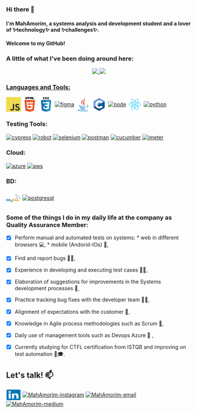 ### Hi there 👋

#### I'm MahAmorim, a systems analysis and development student and a lover of ✨technology✨ and ✨challenges✨.
#### Welcome to my GitHub!

<!-- Where i found the icons: https://simpleicons.org -->


### A little of what I've been doing around here:

<div align="center">
  <a href="https://https://github.com/MahAmorim">
  <img height="180em" src="https://github-readme-stats.vercel.app/api?username=mahamorim&show_icons=true&theme=codeSTACKr&include_all_commits=true&count_private=true"/>
  <img height="180em" src="https://github-readme-stats.vercel.app/api/top-langs/?username=mahamorim&layout=compact&langs_count=8&theme=codeSTACKr&locale=en"/>
</div>

### Languages and Tools: 
[<img align="center" alt="javascript" width="40" height="40" src="https://raw.githubusercontent.com/github/explore/80688e429a7d4ef2fca1e82350fe8e3517d3494d/topics/javascript/javascript.png" style="max-width:100%;">](https://www.javascript.com)
[<img align="center" alt="html" width="40" height="40" src="https://raw.githubusercontent.com/github/explore/80688e429a7d4ef2fca1e82350fe8e3517d3494d/topics/html/html.png" style="max-width:100%;">](https://developer.mozilla.org/en-US/docs/Web/HTML)
[<img align="center" alt="css" width="40" height="40" src="https://raw.githubusercontent.com/github/explore/80688e429a7d4ef2fca1e82350fe8e3517d3494d/topics/css/css.png" style="max-width:100%;">](https://developer.mozilla.org/en-US/docs/Web/CSS)
[<img align="center" alt="figma" width="40" height="40" src="https://www.vectorlogo.zone/logos/figma/figma-icon.svg" style="max-width:100%;">](https://www.figma.com/)
[<img align="center" alt="java" width="40" height="40" src="https://raw.githubusercontent.com/devicons/devicon/master/icons/java/java-original.svg" style="max-width:100%;">](https://docs.oracle.com/javase/8/docs/technotes/guides/language/index.html)
[<img align="center" alt="c" width="40" height="40" src="https://raw.githubusercontent.com/github/explore/f3e22f0dca2be955676bc70d6214b95b13354ee8/topics/c/c.png" style="max-width:100%;">](https://www.learn-c.org)
[<img align="center" alt="node" width="40" height="40" src="https://avatars.githubusercontent.com/u/9950313?s=200&v=4" style="max-width:100%;">](https://nodejs.org/en/)
[<img align="center" alt="react" width="40" height="40" src="https://raw.githubusercontent.com/github/explore/80688e429a7d4ef2fca1e82350fe8e3517d3494d/topics/react/react.png" style="max-width:100%;">](https://reactjs.org/)
[<img align="center" alt="python" width="40" height="40" src="https://static-00.iconduck.com/assets.00/python-icon-512x512-48og66bp.png" style="max-width:100%;">](https://www.python.org/)


### Testing Tools: 
[<img align="center" alt="cypress" height="40" width="40" src="https://asset.brandfetch.io/idIq_kF0rb/idv3zwmSiY.jpeg" style="max-width:100%;">](https://www.cypress.io)
[<img align="center" alt="robot" height="40" width="40" src="https://robotframework.org/img/RF.svg" style="max-width:100%;">](https://robotframework.org/)
[<img align="center" alt="selenium" width="40" height="40" src="https://upload.wikimedia.org/wikipedia/commons/d/d5/Selenium_Logo.png" style="max-width:100%;">](https://www.selenium.dev/)
[<img align="center" alt="postman" height="40" width="40" src="https://avatars.githubusercontent.com/u/10251060?s=200&v=4" style="max-width:100%;">](https://www.postman.com)
[<img align="center" alt="cucumber" width="40" height="40" src="https://avatars.githubusercontent.com/u/320565?s=200&v=4" style="max-width:100%;">](https://cucumber.io/)
[<img align="center" alt="jmeter" width="40" height="40" src="https://jmeter.apache.org/images/mstile-144x144.png" style="max-width:100%;">](https://jmeter.apache.org/)


### Cloud: 
[<img align="center" alt="azure" width="40" height="40" src="https://www.vectorlogo.zone/logos/microsoft_azure/microsoft_azure-icon.svg" style="max-width:100%;">](https://azure.microsoft.com/pt-br/services/devops/)
[<img align="center" alt="aws" width="40" height="40" src="https://docs.amplify.aws/assets/logo-dark.svg" style="max-width:100%;">](https://www.aws.amazon.com)


### BD: 
[<img align="center" alt="mysql" width="40" height="40" src="https://raw.githubusercontent.com/devicons/devicon/master/icons/mysql/mysql-original-wordmark.svg" style="max-width:100%;">](https://www.mysql.com)
[<img align="center" alt="postgresql" width="40" height="40" src="https://avatars.githubusercontent.com/u/177543?s=200&v=4" style="max-width:100%;">](https://www.postgresql.org/)



### Some of the things I do in my daily life at the company as Quality Assurance Member:


- [x] Perform manual and automated tests on systems:
      * web in different browsers 💻,
      * mobile (Andorid-IOs) 📱,
 
- [x] Find and report bugs 🐛🐞,

- [x] Experience in developing and executing test cases 👩‍💻,

- [x] Elaboration of suggestions for improvements in the Systems development processes 🧪,

- [x] Practice tracking bug fixes with the developer team 🤜🤛,

- [x] Alignment of expectations with the customer 🤝,

- [x] Knowledge in Agile process methodologies such as Scrum 🚀,

- [x] Daily use of management tools such as Devops Azure 💼 ,

- [x] Currently studying for CTFL certification from ISTQB and improving on test automation 📖🎓.


## Let's talk! 📫

<!-- Contacts -->

[<img align="center" alt="MahAmorim-linkedln" height="30" width="40" src="https://raw.githubusercontent.com/devicons/devicon/master/icons/linkedin/linkedin-original.svg" style="max-width:100%;">](https://www.linkedin.com/in/amorim-marcela/)
[<img align="center" alt="MahAmorim-instagram" height="30" width="30" src="https://cdn-icons-png.flaticon.com/512/2111/2111463.png" style="max-width:100%;">](https://www.instagram.com/_marcela.gomes_/)
[<img align="center" alt="MahAmorim-email" height="35" width="35" src="https://icons.iconarchive.com/icons/dtafalonso/android-lollipop/256/Gmail-icon.png" style="max-width:100%;">](mailto:amorimmjg@gmail.com?subject=Contato%20pelo%20Github)
[<img align="center" alt="MahAmorim-medium" height="35" width="35" src="https://avatars.githubusercontent.com/u/923954?s=200&v=4" style="max-width:100%;">](https://medium.com/@marcela.gomes)


<!--
**MahAmorim/MahAmorim** is a ✨ _special_ ✨ repository because its `README.md` (this file) appears on your GitHub profile.
Where i found the icons: https://simpleicons.org

Here are some ideas to get you started:
- 🔭 I’m currently working on ...
- 🌱 I’m currently learning ...
- 👯 I’m looking to collaborate on ...
- 🤔 I’m looking for help with ...
- 💬 Ask me about ...
- 📫 How to reach me: ...
- 😄 Pronouns: ...
- ⚡ Fun fact: ...
-->
